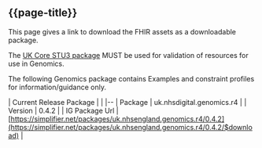 ## {{page-title}}

This page gives a link to download the FHIR assets as a downloadable package.

The [UK Core STU3 package](https://simplifier.net/guide/ukcoreversionhistory/home?version=current) MUST be used for validation of resources for use in Genomics. 

The following Genomics package contains Examples and constraint profiles for information/guidance only.

| Current Release Package |  |
|--
| Package | uk.nhsdigital.genomics.r4  | 
| Version | 0.4.2 |
| IG Package Url | [https://simplifier.net/packages/uk.nhsengland.genomics.r4/0.4.2](https://simplifier.net/packages/uk.nhsengland.genomics.r4/0.4.2/$download) |

